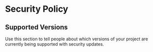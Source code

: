 # Security Policy

## Supported Versions

Use this section to tell people about which versions of your project are
currently being supported with security updates.


